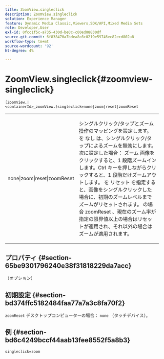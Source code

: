 ```yaml
---
title: ZoomView.singleclick
description: ZoomView.singleclick
solution: Experience Manager
feature: Dynamic Media Classic,Viewers,SDK/API,Mixed Media Sets
role: Developer,User
exl-id: 0fcc1f5c-a735-430d-be0c-c00ed08830df
source-git-commit: 6f838470a7bdea8e8c0219e59746ec82ecd802a8
workflow-type: tm+mt
source-wordcount: '92'
ht-degree: 4%

---
```


# ZoomView.singleclick{#zoomview-singleclick}

`[ZoomView.|<containerId>_zoomView.]singleclick=none|zoom|reset|zoomReset`

<table id="table_82C9252157DB41B5B98505855975D2F5"> 
 <tbody> 
  <tr> 
   <td colname="col1"> <p> <span class="codeph"> none|zoom|reset|zoomReset </span> </p> </td> 
   <td colname="col2"> <p> シングルクリック/タップとズーム操作のマッピングを設定します。を <span class="codeph"> なし </span> は、シングルクリック/タップによるズームを無効にします。 次に設定した場合： <span class="codeph"> ズーム </span> 画像をクリックすると、1 段階ズームインします。Ctrl キーを押しながらクリックすると、1 段階だけズームアウトします。 を <span class="codeph"> リセット </span> を指定すると、画像をシングルクリックした場合に、初期のズームレベルまでズームがリセットされます。 の場合 <span class="codeph"> zoomReset </span>、現在のズーム率が指定の限界値以上の場合はリセットが適用され、それ以外の場合はズームが適用されます。 </p> </td> 
  </tr> 
 </tbody> 
</table>

## プロパティ {#section-65be9301796240e38f31818229da7acc}

（オプション）

## 初期設定 {#section-bd374ffc5182484faa77a7a3c8fa70f2}

`zoomReset` デスクトップコンピューターの場合： `none` （タッチデバイス）。

## 例 {#section-bd6c4249bccf44aab13fee8552f5a8b3}

`singleclick=zoom`
